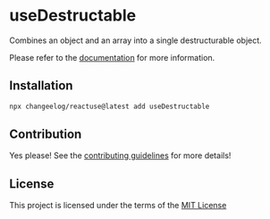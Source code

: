 # useDestructable

Combines an object and an array into a single destructurable object.

Please refer to the [documentation](#) for more information.

## Installation

```bash
npx changeelog/reactuse@latest add useDestructable
```

## Contribution

Yes please! See the [contributing guidelines](#) for more details!

## License

This project is licensed under the terms of the [MIT License](/LICENSE)
